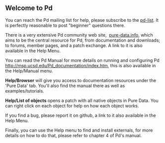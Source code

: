 ## Welcome to Pd

You can reach the Pd mailing list for help, please subscribe to 
the [pd-list](https://lists.puredata.info/listinfo/pd-list). 
It is perfectly reasonable to post "beginner" questions there. 

There is a very extensive Pd community web site, 
[pure-data.info](http://www.pure-data.info/), which aims to be 
the central resource for Pd, from documentation and downloads; 
to forums, member pages, and a patch exchange. A link to it 
is also available in the Help Menu.

You can read the Pd Manual for more details on running and configuring 
Pd <http://msp.ucsd.edu/Pd_documentation/index.htm>, this is also 
available in the Help/Manual menu.

**Help/Browser** will give you access to documentation resources 
under the 'Pure Data' tab. You'll also find the manual there as 
well as examples/tutorials.

**Help/List of objects** opens a patch with all native objects in 
Pure Data. You can right click on each object for help on how 
each object works.

If you find a bug, please report it on github, a link to it also 
available in the Help Menu.

Finally, you can use the Help menu to find and install externals, 
for more details on how to do that, please refer to chapter 4 
of Pd's manual.
